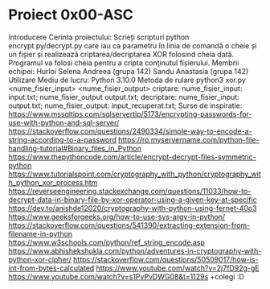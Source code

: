 # Proiect 0x00-ASC
Introducere 
Cerinta proiectului:
Scrieți scripturi python encrypt.py/decrypt.py care iau ca parametru în linia de comandă o cheie și un
fișier și realizează criptarea/decriptarea XOR folosind cheia dată. Programul va folosi cheia pentru a
cripta conținutul fișierului.
Membrii echipei:
Hurloi Selena Andreea (grupa 142)
Sandu Anastasia (grupa 142)
Utilizare
Mediu de lucru: 
Python 3.10.0
Metoda de rulare
python3 xor.py <parola> <nume_fisier_input> <nume_fisier_output>
criptare: nume_fisier_input: input.txt;  nume_fisier_output output.txt;
decriptare: nume_fisier_input: output.txt; nume_fisier_output: input_recuperat.txt;
Surse de inspiratie: https://www.mssqltips.com/sqlservertip/5173/encrypting-passwords-for-use-with-python-and-sql-server/ https://stackoverflow.com/questions/2490334/simple-way-to-encode-a-string-according-to-a-password https://ro.myservername.com/python-file-handling-tutorial#Binary_files_in_Python https://www.thepythoncode.com/article/encrypt-decrypt-files-symmetric-python https://www.tutorialspoint.com/cryptography_with_python/cryptography_with_python_xor_process.htm https://reverseengineering.stackexchange.com/questions/11033/how-to-decrypt-data-in-binary-file-by-xor-operator-using-a-given-key-at-specific https://dev.to/anishde12020/cryptography-with-python-using-fernet-40o3 https://www.geeksforgeeks.org/how-to-use-sys-argv-in-python/ https://stackoverflow.com/questions/541390/extracting-extension-from-filename-in-python https://www.w3schools.com/python/ref_string_encode.asp https://www.abhishekshukla.com/python/adventures-in-cryptography-with-python-xor-cipher/ https://stackoverflow.com/questions/50509017/how-is-int-from-bytes-calculated https://www.youtube.com/watch?v=2j7fD92g-gE https://www.youtube.com/watch?v=s1PvPvDWG08&t=1129s +colegi :D

